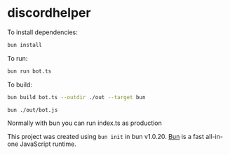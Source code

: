 # discordhelper

To install dependencies:

```bash
bun install
```

To run:

```bash
bun run bot.ts
```
To build:

```bash
bun build bot.ts --outdir ./out --target bun
```

```bash
bun ./out/bot.js
```

Normally with bun you can run index.ts as production

This project was created using `bun init` in bun v1.0.20. [Bun](https://bun.sh) is a fast all-in-one JavaScript runtime.
